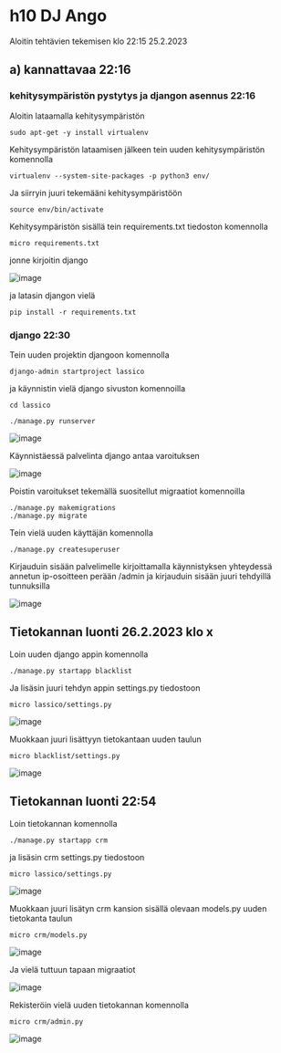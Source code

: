 # h10 DJ Ango 

Aloitin tehtävien tekemisen klo 22:15 25.2.2023

## a) kannattavaa 22:16

### kehitysympäristön pystytys ja djangon asennus 22:16

Aloitin lataamalla kehitysympäristön

    sudo apt-get -y install virtualenv

Kehitysympäristön lataamisen jälkeen tein uuden kehitysympäristön komennolla

    virtualenv --system-site-packages -p python3 env/

Ja siirryin juuri tekemääni kehitysympäristöön

    source env/bin/activate
    
Kehitysympäristön sisällä tein requirements.txt tiedoston komennolla

    micro requirements.txt

jonne kirjoitin django

![image](https://user-images.githubusercontent.com/112076377/221378149-641397df-7f18-4b10-b58a-d214ddc66c25.png)

ja latasin djangon vielä 

    pip install -r requirements.txt
    
### django 22:30

Tein uuden projektin djangoon komennolla

    django-admin startproject lassico
    
ja käynnistin vielä django sivuston komennoilla

    cd lassico
    
    ./manage.py runserver

![image](https://user-images.githubusercontent.com/112076377/221378622-6829f998-b01b-40c2-9cae-b75fab8ff2f1.png)

Käynnistäessä palvelinta django antaa varoituksen

![image](https://user-images.githubusercontent.com/112076377/221378832-70ac818b-cdae-414c-ad19-8aca318bb95c.png)

Poistin varoitukset tekemällä suositellut migraatiot komennoilla

    ./manage.py makemigrations
    ./manage.py migrate

Tein vielä uuden käyttäjän komennolla

    ./manage.py createsuperuser

Kirjauduin sisään palvelimelle kirjoittamalla käynnistyksen yhteydessä annetun ip-osoitteen perään /admin ja kirjauduin sisään juuri tehdyillä tunnuksilla

![image](https://user-images.githubusercontent.com/112076377/221378946-412f535e-9f5d-4486-8cb4-9107db9b7c43.png)

## Tietokannan luonti 26.2.2023 klo x

Loin uuden django appin komennolla

    ./manage.py startapp blacklist
    
Ja lisäsin juuri tehdyn appin settings.py tiedostoon

    micro lassico/settings.py
    
![image](https://user-images.githubusercontent.com/112076377/221409154-79e92ad9-ffbb-4d32-bb8b-12a36c57e1e9.png)

Muokkaan juuri lisättyyn tietokantaan uuden taulun 
    
    micro blacklist/settings.py
    
![image](https://user-images.githubusercontent.com/112076377/221409338-b08f1909-0b9f-4d78-8e00-22464954d93a.png)


## Tietokannan luonti 22:54 

Loin tietokannan komennolla

    ./manage.py startapp crm
    
ja lisäsin crm settings.py tiedostoon 

    micro lassico/settings.py

![image](https://user-images.githubusercontent.com/112076377/221379270-181dcefb-ff71-4525-843f-2cffa27b3b22.png)

Muokkaan juuri lisätyn crm kansion sisällä olevaan models.py uuden tietokanta taulun

    micro crm/models.py
    
![image](https://user-images.githubusercontent.com/112076377/221379406-b848bc3e-45e9-4242-b597-40adce1648aa.png)

Ja vielä tuttuun tapaan migraatiot

![image](https://user-images.githubusercontent.com/112076377/221379477-b31acc41-35ef-433b-b8c3-65c181db0f90.png)

Rekisteröin vielä uuden tietokannan komennolla

    micro crm/admin.py
    
![image](https://user-images.githubusercontent.com/112076377/221379524-bbd425d7-6e50-4b33-bd5c-8a096052f0c4.png)




